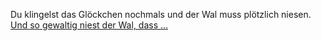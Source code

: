 Du klingelst das Glöckchen nochmals und der Wal muss plötzlich niesen.
[Und so gewaltig niest der Wal, dass ...](kreuzfahrt/kreuzfahrt.md)